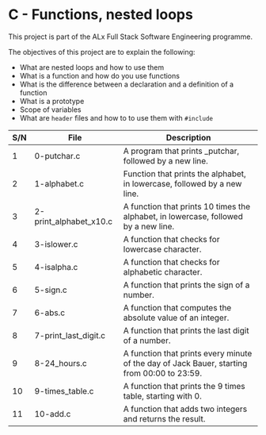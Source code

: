 # C - Functions, nested loops

This project is part of the ALx Full Stack Software Engineering programme.

The objectives of this project are to explain the following:

- What are nested loops and how to use them
- What is a function and how do you use functions
- What is the difference between a declaration and a definition of a function
- What is a prototype
- Scope of variables
- What are `header` files and how to to use them with `#include`

| S/N | File | Description |
|-----| ---------- | ------------------ |
| 1 | 0-putchar.c | A program that prints _putchar, followed by a new line. |
| 2 | 1-alphabet.c | Function that prints the alphabet, in lowercase, followed by a new line. |
| 3 | 2-print_alphabet_x10.c | A function that prints 10 times the alphabet, in lowercase, followed by a new line. |
| 4 | 3-islower.c | A function that checks for lowercase character. |
| 5 | 4-isalpha.c | A function that checks for alphabetic character.|
| 6 | 5-sign.c | A function that prints the sign of a number. |
| 7 | 6-abs.c | A function that computes the absolute value of an integer. |
| 8 | 7-print_last_digit.c | A function that prints the last digit of a number. |
| 9 | 8-24_hours.c | A function that prints every minute of the day of Jack Bauer, starting from 00:00 to 23:59. |
| 10 | 9-times_table.c | A function that prints the 9 times table, starting with 0. |
| 11 | 10-add.c | A function that adds two integers and returns the result. |
